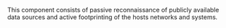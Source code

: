This component consists of passive reconnaissance of publicly available data sources and active footprinting of the hosts networks and systems. 

